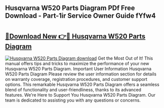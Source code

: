 ## Husqvarna W520 Parts Diagram PDf Free Download - Part-1ir Service Owner Guide fYfw4

# <h2><a href="http://dfui7k.blite.top/?on=Husqvarna+W520+Parts+Diagram">🔗Download New 👉🔴 Husqvarna W520 Parts Diagram</a></h2>

[![Husqvarna W520 Parts Diagram download](https://i.imgur.com/lujVjoI.png)](http://dfui7k.blite.top/?on=Husqvarna+W520+Parts+Diagram)
Get the Most Out of It! This manual offers tips and tricks to maximize the performance of your new Husqvarna W520 Parts Diagram. Important User Information Husqvarna W520 Parts Diagram Please review the user information section for details on warranty coverage, registration procedures, and customer support options. This remarkable Husqvarna W520 Parts Diagram offers a seamless blend of functionality and user-friendliness, thanks to its advanced features. We're Here to Support You Husqvarna W520 Parts Diagram. Our team is dedicated to assisting you with any questions or concerns.
